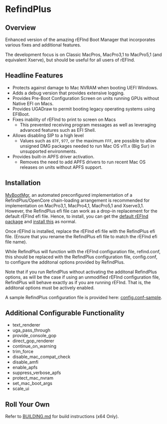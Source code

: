 # RefindPlus
## Overview
Enhanced version of the amazing rEFInd Boot Manager that incorporates various fixes and additional features.

The development focus is on Classic MacPros, MacPro3,1 to MacPro5,1 (and equivalent Xserve), but should be useful for all users of rEFInd.

## Headline Features
- Protects against damage to Mac NVRAM when booting UEFI Windows.
- Adds a debug version that provides extensive logging.
- Provides Pre-Boot Configuration Screen on units running GPUs without Native EFI on Macs.
- Provides UGADraw to permit booting legacy operating systems using EFIBoot.
- Fixes inability of rEFInd to print to screen on Macs
  * This prevented receiving program messages as well as leveraging advanced features such as EFI Shell.
- Allows disabling SIP to a high level
  * Values such as `87F`, `977`, or the maximum `FFF`, are possible to allow unsigned DMG packages needed to run Mac OS v11.x (Big Sur) in unsupported environments.
- Provides built-in APFS driver activation.
  * Removes the need to add APFS drivers to run recent Mac OS releases on units without APFS support.


## Installation
[MyBootMgr](https://forums.macrumors.com/threads/thread.2231693), an automated preconfigured implementation of a RefindPlus/OpenCore chain-loading arrangement is recommended for implementation on MacPro3,1, MacPro4,1, MacPro5,1 and Xserve3,1. However, the RefindPlus efi file can work as a drop-in replacement for the default rEFInd efi file. Hence, to install, you can get the [default rEFInd package](https://www.rodsbooks.com/refind/getting.html) and [install this](https://www.rodsbooks.com/refind/installing.html) as normal.

Once rEFInd is installed, replace the rEFInd efi file with the RefindPlus efi file. (Ensure that you rename the RefindPlus efi file to match the rEFInd efi file name).

While RefindPlus will function with the rEFInd configuration file, refind.conf, this should be replaced with the RefindPlus configuration file, config.conf, to configure the additonal options provided by RefindPlus. 

Note that if you run RefindPlus without activating the additonal RefindPlus options, as will be the case if using an unmodified rEFInd configuration file, RefindPlus will behave exactly as if you are running rEFInd. That is, the additonal options must be actively enabled.

A sample RefindPlus configuration file is provided here: [config.conf-sample](https://github.com/dakanji/RefindPlus/blob/GOPFix/config.conf-sample).

## Additional Configurable Functionality
- text_renderer
- uga_pass_through
- provide_console_gop
- direct_gop_renderer
- continue_on_warning
- trim_force
- disable_mac_compat_check
- disable_amfi
- enable_apfs
- suppress_verbose_apfs
- protect_mac_nvram
- set_mac_boot_args
- scale_ui

## Roll Your Own
Refer to [BUILDING.md](https://github.com/dakanji/RefindPlus/blob/GOPFix/BUILDING.md) for build instructions (x64 Only).
